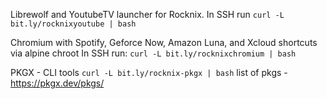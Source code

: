 Librewolf and YoutubeTV launcher for Rocknix.
In SSH  run
`curl -L bit.ly/rocknixyoutube | bash`


Chromium with Spotify, Geforce Now, Amazon Luna, and Xcloud shortcuts via alpine chroot
In SSH run:
`curl -L bit.ly/rocknixchromium | bash`

PKGX - CLI tools
`curl -L bit.ly/rocknix-pkgx | bash`
list of pkgs - https://pkgx.dev/pkgs/ 
